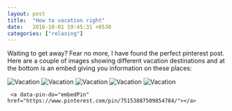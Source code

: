 ```yaml
---
layout: post
title:  "How to vacation right"
date:   2016-10-01 19:45:31 +0530
categories: ["relaxing"]
---
```


Waiting to get away? Fear no more, I have found the perfect pinterest post. Here are a couple of images showing different vacation destinations and at the bottom is an embed giving you information on these places:


 <img src="https://images.oyster.com/photos/main-pool--v2251398-720.jpg" alt="Vacation">
  <img src="https://images.oyster.com/photos/one-bedroom-ocean-view-suite--v1500638-46-720.jpg" alt="Vacation">
   <img src="https://images.oyster.com/photos/jacuzzi--v1227362-54-720.jpg" alt="Vacation">
    <img src="https://images.oyster.com/photos/beach--v3797428-720.jpg" alt="Vacation">
     <img src="https://images.oyster.com/photos/ocean-view-king-deluxe-original-building--v1895585-56-720.jpg" alt="Vacation">
     
     <a data-pin-do="embedPin" href="https://www.pinterest.com/pin/75153887509854784/"></a>
<script async defer src="//assets.pinterest.com/js/pinit.js"></script>
 
 

 

 